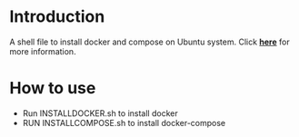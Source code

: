 # Introduction
A shell file to install docker and compose on Ubuntu system. 
Click [**here**](https://docs.docker.com/engine/install/ubuntu/) for more information.

# How to use
- Run INSTALLDOCKER.sh to install docker
- RUN INSTALLCOMPOSE.sh to install docker-compose
